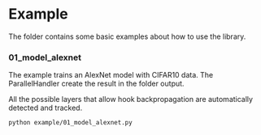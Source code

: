 # Example

The folder contains some basic examples about how to use the library.

### 01_model_alexnet

The example trains an AlexNet model with CIFAR10 data. The ParallelHandler create the result in the folder output.

All the possible layers that allow hook backpropagation are automatically detected and tracked.

```
python example/01_model_alexnet.py
```
